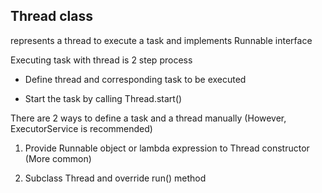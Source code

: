Thread class
------

represents a thread to execute a task and implements Runnable interface 

Executing task with thread is 2 step process 

+ Define thread and corresponding task to be executed

+ Start the task by calling Thread.start()

There are 2 ways to define a task and a thread manually (However, ExecutorService is recommended)

1. Provide Runnable object or lambda expression to Thread constructor (More common)

2. Subclass Thread and override run() method
